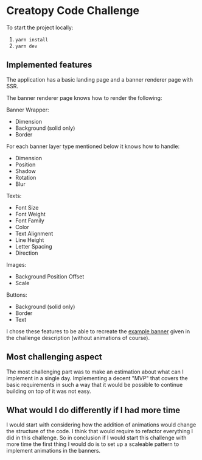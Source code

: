 # Creatopy Code Challenge

To start the project locally:

1. `yarn install`
2. `yarn dev`

## Implemented features

The application has a basic landing page and a banner renderer page with SSR.

The banner renderer page knows how to render the following:

Banner Wrapper:

- Dimension
- Background (solid only)
- Border

For each banner layer type mentioned below it knows how to handle:

- Dimension
- Position
- Shadow
- Rotation
- Blur

Texts:

- Font Size
- Font Weight
- Font Family
- Color
- Text Alignment
- Line Height
- Letter Spacing
- Direction

Images:

- Background Position Offset
- Scale

Buttons:

- Background (solid only)
- Border
- Text

I chose these features to be able to recreate the [example banner](https://embed.creatopy.com/?hash=j2308jq) given in the challenge description (without animations of course).

## Most challenging aspect

The most challenging part was to make an estimation about what can I implement in a single day. Implementing a decent "MVP" that covers the basic requirements in such a way that it would be possible to continue building on top of it was not easy.

## What would I do differently if I had more time

I would start with considering how the addition of animations would change the structure of the code. I think that would require to refactor everything I did in this challenge. So in conclusion if I would start this challenge with more time the first thing I would do is to set up a scaleable pattern to implement animations in the banners.
